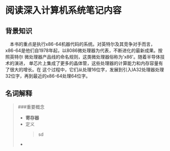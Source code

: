 # 阅读深入计算机系统笔记内容
## 背景知识
&ensp;&ensp;本书的重点是执行x86-64机器代码的系统。对英特尔及其竞争对手而言，
x86-64是他们自1978年起，以8086微处理器为代表，不断进化的最新成果。按照英特尔
微处理器产品线的命名规则，这类微处理器俗称为'x86'。随着半导体技术的演进，
单芯片上集成了更多的晶体管，这些处理器的计算能力和内存容量有了很大的增长。在
这个过程中，它们从处理16位字，发展到引入IA32处理器处理32位字，再到最近的x86-64处理64位字。
## 名词解释
> ###重要概念
> * **寄存器**
>  * 定义
>    > sd
> * 